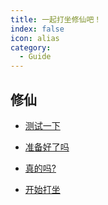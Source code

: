 ```yaml
---
title: 一起打坐修仙吧！
index: false
icon: alias
category:
  - Guide
---
```


## 修仙

- [测试一下](/home/introduce.md)

- [准备好了吗](/home/introduce.md)

- [真的吗?](/home/introduce.md)

- [开始打坐](/home/introduce.md)
